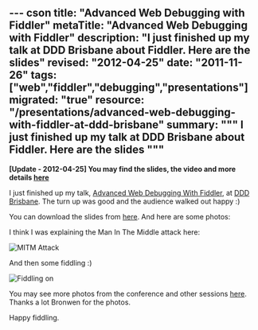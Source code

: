 --- cson
title: "Advanced Web Debugging with Fiddler"
metaTitle: "Advanced Web Debugging with Fiddler"
description: "I just finished up my talk at DDD Brisbane about Fiddler. Here are the slides"
revised: "2012-04-25"
date: "2011-11-26"
tags: ["web","fiddler","debugging","presentations"]
migrated: "true"
resource: "/presentations/advanced-web-debugging-with-fiddler-at-ddd-brisbane"
summary: """
I just finished up my talk at DDD Brisbane about Fiddler. Here are the slides
"""
---
**[Update - 2012-04-25] You may find the slides, the video and more details [here][1]**

I just finished up my talk, [Advanced Web Debugging With Fiddler][2], at [DDD Brisbane][3]. The turn up was good and the audience walked out happy :) 

You can download the slides from [here][4]. And here are some photos:

I think I was explaining the Man In The Middle attack here:

![MITM Attack][5]

And then some fiddling :)

![Fiddling on][6]

You may see more photos from the conference and other sessions [here][7]. Thanks a lot Bronwen for the photos. 

Happy fiddling.


  [1]: http://mehdi-khalili.com/advanced-web-debugging-with-fiddler
  [2]: http://www.dddbrisbane.com/agenda#WEB201
  [3]: http://www.dddbrisbane.com
  [4]: /get/Downloads/Fiddler%20Web%20Debugger.pptx
  [5]: /get/BlogPictures/dddbrisbane/Fiddler-1.jpg
  [6]: /get/BlogPictures/dddbrisbane/Fiddler-2.jpg
  [7]: http://bronwenz.smugmug.com/Events/DDD-Brisbane-2011/20281834_DXrjT4#1603448525_wFJppcJ
